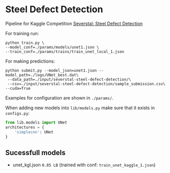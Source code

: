 # Steel Defect Detection

Pipeline for Kaggle Competition [Severstal: Steel Defect Detection](https://www.kaggle.com/c/severstal-steel-defect-detection)

For training run: 
```shell script
python train.py \
--model_conf=./params/models/unet1.json \
--train_conf=./params/trains/train_unet_local_1.json
```

For making predictions:
```shell script
python submit.py --model_json=unet1.json --model_path=./logs/UNet_best.dat\
 --data_path=./input/severstal-steel-defect-detection/\
 --csv=./input/severstal-steel-defect-detection/sample_submission.csv\ 
--cuda=True
```

Examples for configuration are shown in `./params/`.

When adding new models into `lib/models.py` make sure that it exists in `configs.py`:
```python
from lib.models import UNet
architectures = {
    'simplecnn': UNet
}
```

## Sucessfull models

- unet_kgl.json `0.85 LB` (trained with conf: `train_unet_kaggle_1.json`)
